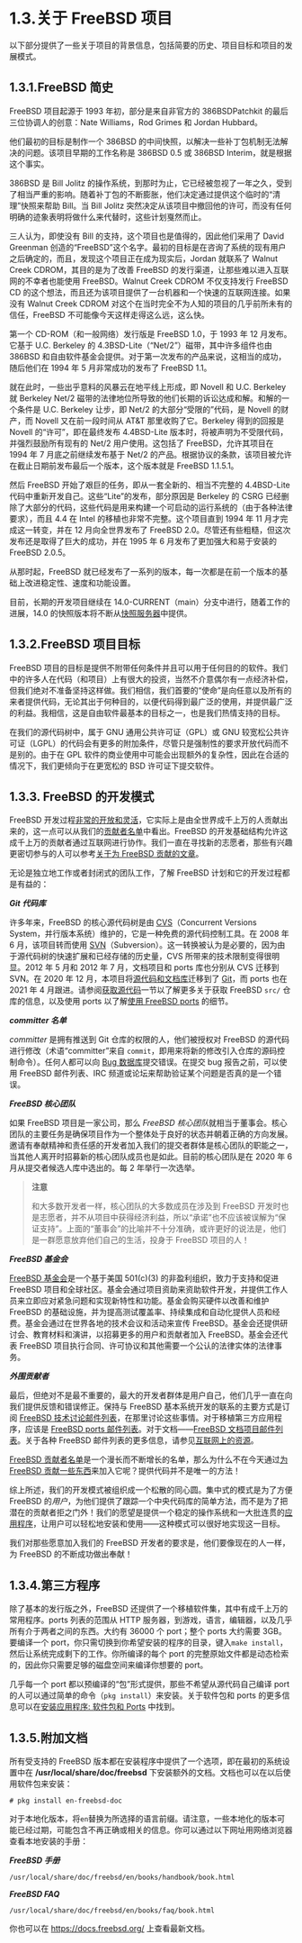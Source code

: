 # 1.3.关于 FreeBSD 项目

以下部分提供了一些关于项目的背景信息，包括简要的历史、项目目标和项目的发展模式。

## 1.3.1.FreeBSD 简史

FreeBSD 项目起源于 1993 年初，部分是来自非官方的 386BSDPatchkit 的最后三位协调人的创意：Nate Williams，Rod Grimes 和 Jordan Hubbard。

他们最初的目标是制作一个 386BSD 的中间快照，以解决一些补丁包机制无法解决的问题。该项目早期的工作名称是 386BSD 0.5 或 386BSD Interim，就是根据这个事实。

386BSD 是 Bill Jolitz 的操作系统，到那时为止，它已经被忽视了一年之久，受到了相当严重的影响。随着补丁包的不断膨胀，他们决定通过提供这个临时的“清理”快照来帮助 Bill。当 Bill Jolitz 突然决定从该项目中撤回他的许可，而没有任何明确的迹象表明将做什么来代替时，这些计划戛然而止。

三人认为，即使没有 Bill 的支持，这个项目也是值得的，因此他们采用了 David Greenman 创造的“FreeBSD”这个名字。最初的目标是在咨询了系统的现有用户之后确定的，而且，发现这个项目正在成为现实后，Jordan 就联系了 Walnut Creek CDROM，其目的是为了改善 FreeBSD 的发行渠道，让那些难以进入互联网的不幸者也能使用 FreeBSD。Walnut Creek CDROM 不仅支持发行 FreeBSD CD 的这个想法，而且还为该项目提供了一台机器和一个快速的互联网连接。如果没有 Walnut Creek CDROM 对这个在当时完全不为人知的项目的几乎前所未有的信任，FreeBSD 不可能像今天这样走得这么远，这么快。

第一个 CD-ROM（和一般网络）发行版是 FreeBSD 1.0，于 1993 年 12 月发布。它基于 U.C. Berkeley 的 4.3BSD-Lite（“Net/2”）磁带，其中许多组件也由 386BSD 和自由软件基金会提供。对于第一次发布的产品来说，这相当的成功，随后他们在 1994 年 5 月非常成功的发布了 FreeBSD 1.1。

就在此时，一些出乎意料的风暴云在地平线上形成，即 Novell 和 U.C. Berkeley 就 Berkeley Net/2 磁带的法律地位所导致的他们长期的诉讼达成和解。和解的一个条件是 U.C. Berkeley 让步，即 Net/2 的大部分“受限的”代码，是 Novell 的财产，而 Novell 又在前一段时间从 AT&T 那里收购了它。Berkeley 得到的回报是 Novell 的“许可”，即在最终发布 4.4BSD-Lite 版本时，将被声明为不受限代码，并强烈鼓励所有现有的 Net/2 用户使用。这包括了 FreeBSD，允许其项目在 1994 年 7 月底之前继续发布基于 Net/2 的产品。根据协议的条款，该项目被允许在截止日期前发布最后一个版本，这个版本就是 FreeBSD 1.1.5.1。

然后 FreeBSD 开始了艰巨的任务，即从一套全新的、相当不完整的 4.4BSD-Lite 代码中重新开发自己。这些“Lite”的发布，部分原因是 Berkeley 的 CSRG 已经删除了大部分的代码，这些代码是用来构建一个可启动的运行系统的（由于各种法律要求），而且 4.4 在 Intel 的移植也非常不完整。这个项目直到 1994 年 11 月才完成这一转变，并在 12 月向全世界发布了 FreeBSD 2.0。尽管还有些粗糙，但这次发布还是取得了巨大的成功，并在 1995 年 6 月发布了更加强大和易于安装的 FreeBSD 2.0.5。

从那时起，FreeBSD 就已经发布了一系列的版本，每一次都是在前一个版本的基础上改进稳定性、速度和功能设置。

目前，长期的开发项目继续在 14.0-CURRENT（main）分支中进行，随着工作的进展，14.0 的快照版本将不断从[快照服务器](https://download.freebsd.org/snapshots/)中提供。

## 1.3.2.FreeBSD 项目目标

FreeBSD 项目的目标是提供不附带任何条件并且可以用于任何目的的软件。我们中的许多人在代码（和项目）上有很大的投资，当然不介意偶尔有一点经济补偿，但我们绝对不准备坚持这样做。我们相信，我们首要的“使命”是向任意以及所有的来者提供代码，无论其出于何种目的，以便代码得到最广泛的使用，并提供最广泛的利益。我相信，这是自由软件最基本的目标之一，也是我们热情支持的目标。

在我们的源代码树中，属于 GNU 通用公共许可证（GPL）或 GNU 较宽松公共许可证（LGPL）的代码会有更多的附加条件，尽管只是强制性的要求开放代码而不是别的。由于在 GPL 软件的商业使用中可能会出现额外的复杂性，因此在合适的情况下，我们更倾向于在更宽松的 BSD 许可证下提交软件。

## 1.3.3. FreeBSD 的开发模式

FreeBSD 开发过程[非常的开放和灵活](https://docs.freebsd.org/en/books/dev-model/)，它实际上是由全世界成千上万的人贡献出来的，这一点可以从我们的[贡献者名单](https://docs.freebsd.org/en/articles/contributors/)中看出。FreeBSD 的开发基础结构允许这成千上万的贡献者通过互联网进行协作。我们一直在寻找新的志愿者，那些有兴趣更密切参与的人可以参考[关于为 FreeBSD 贡献的文章](https://docs.freebsd.org/en/articles/contributing/)。

无论是独立地工作或者封闭式的团队工作，了解 FreeBSD 计划和它的开发过程都是有益的：

***Git 代码库***

许多年来，FreeBSD 的核心源代码树是由 [CVS](http://www.nongnu.org/cvs/)（Concurrent Versions System，并行版本系统）维护的，它是一种免费的源代码控制工具。在 2008 年 6 月，该项目转而使用 [SVN](https://subversion.apache.org/)（Subversion）。这一转换被认为是必要的，因为由于源代码树的快速扩展和已经存储的历史量，CVS 所带来的技术限制变得很明显。2012 年 5 月和 2012 年 7 月，文档项目和 ports 库也分别从 CVS 迁移到 SVN。在 2020 年 12 月，本项目将[源代码和文档库](https://www.freebsd.org/status/report-2020-10-2020-12.html#Git-Migration-Working-Group)迁移到了 [Git](https://git-scm.com/)，而 ports 也在 2021 年 4 月跟进。请参阅[获取源代码](https://docs.freebsd.org/en/books/handbook/cutting-edge/index.html#synching)一节以了解更多关于获取 FreeBSD `src/` 仓库的信息，以及使用 ports 以了解[使用 FreeBSD ports](https://docs.freebsd.org/en/books/handbook/ports/index.html#ports-using) 的细节。

***committer 名单***

*committer* 是拥有推送到 Git 仓库的权限的人，他们被授权对 FreeBSD 的源代码进行修改（术语“committer”来自 `commit`，即用来将新的修改引入仓库的源码控制命令）。任何人都可以向 [Bug 数据库](https://bugs.freebsd.org/submit/)提交错误。在提交 bug 报告之前，可以使用 FreeBSD 邮件列表、IRC 频道或论坛来帮助验证某个问题是否真的是一个错误。

***FreeBSD 核心团队***

如果 FreeBSD 项目是一家公司，那么 *FreeBSD 核心团队*就相当于董事会。核心团队的主要任务是确保项目作为一个整体处于良好的状态并朝着正确的方向发展。邀请有奉献精神和责任感的开发者加入我们的提交者群体是核心团队的职能之一，当其他人离开时招募新的核心团队成员也是如此。目前的核心团队是在 2020 年 6 月从提交者候选人库中选出的。每 2 年举行一次选举。

>**注意**
>
>和大多数开发者一样，核心团队的大多数成员在涉及到 FreeBSD 开发时也是志愿者，并不从项目中获得经济利益，所以“承诺”也不应该被误解为“保证支持”。上面的“董事会”的比喻并不十分准确，或许更好的说法是，他们是一群愿意放弃他们自己的生活，投身于 FreeBSD 项目的人！

***FreeBSD 基金会***

[FreeBSD 基金会](https://freebsdfoundation.org/)是一个基于美国 501(c)(3) 的非盈利组织，致力于支持和促进 FreeBSD 项目和全球社区。基金会通过项目资助来资助软件开发，并提供工作人员来立即应对紧急问题和实现新特性和功能。基金会购买硬件以改善和维护 FreeBSD 的基础设施，并为提高测试覆盖率、持续集成和自动化提供人员和经费。基金会通过在世界各地的技术会议和活动来宣传 FreeBSD。基金会还提供研讨会、教育材料和演讲，以招募更多的用户和贡献者加入 FreeBSD。基金会还代表 FreeBSD 项目执行合同、许可协议和其他需要一个公认的法律实体的法律事务。

***外围贡献者***

最后，但绝对不是最不重要的，最大的开发者群体是用户自己，他们几乎一直在向我们提供反馈和错误修正。保持与 FreeBSD 基本系统开发的联系的主要方式是订阅 [FreeBSD 技术讨论邮件列表](https://lists.freebsd.org/subscription/freebsd-hackers)，在那里讨论这些事情。对于移植第三方应用程序，应该是 [FreeBSD ports 邮件列表](https://lists.freebsd.org/subscription/freebsd-ports)。对于文档——[FreeBSD 文档项目邮件列表](https://lists.freebsd.org/subscription/freebsd-doc)。关于各种 FreeBSD 邮件列表的更多信息，请参见[互联网上的资源](https://docs.freebsd.org/en/books/handbook/eresources/index.html#eresources)。

[FreeBSD 贡献者名单](https://docs.freebsd.org/en/articles/contributors/)是一个漫长而不断增长的名单，那么为什么不在今天通过[为 FreeBSD 贡献一些东西](https://docs.freebsd.org/en/articles/contributing/)来加入它呢？提供代码并不是唯一的方法！

综上所述，我们的开发模式被组织成一个松散的同心圆。集中式的模式是为了方便 FreeBSD 的*用户*，为他们提供了跟踪一个中央代码库的简单方法，而不是为了把潜在的贡献者拒之门外！我们的愿望是提供一个稳定的操作系统和一大批连贯的[应用程序](https://docs.freebsd.org/en/books/handbook/ports/index.html#ports)，让用户可以轻松地安装和使用——这种模式可以很好地实现这一目标。

我们对那些愿意加入我们的 FreeBSD 开发者的要求是，他们要像现在的人一样，为 FreeBSD 的不断成功做出奉献！

## 1.3.4.第三方程序

除了基本的发行版之外，FreeBSD 还提供了一个移植软件集，其中有成千上万的常用程序。ports 列表的范围从 HTTP 服务器，到游戏，语言，编辑器，以及几乎所有介于两者之间的东西。大约有 36000 个 port；整个 ports 大约需要 3GB。要编译一个 port，你只需切换到你希望安装的程序的目录，键入`make install`，然后让系统完成剩下的工作。你所编译的每个 port 的完整原始文件都是动态检索的，因此你只需要足够的磁盘空间来编译你想要的 port。

几乎每一个 port 都以预编译的“包”形式提供，那些不希望从源代码自己编译 port 的人可以通过简单的命令（`pkg install`）来安装。关于软件包和 ports 的更多信息可以在[安装应用程序: 软件包和 Ports](https://docs.freebsd.org/en/books/handbook/ports/index.html#ports) 中找到。

## 1.3.5.附加文档

所有受支持的 FreeBSD 版本都在安装程序中提供了一个选项，即在最初的系统设置中在 **/usr/local/share/doc/freebsd** 下安装额外的文档。文档也可以在以后使用软件包来安装：

```
# pkg install en-freebsd-doc
```

对于本地化版本，将`en`替换为所选择的语言前缀。请注意，一些本地化的版本可能已经过期，可能包含不再正确或相关的信息。你可以通过以下网址用网络浏览器查看本地安装的手册：

***FreeBSD 手册***

```
/usr/local/share/doc/freebsd/en/books/handbook/book.html
```

***FreeBSD FAQ***

```
/usr/local/share/doc/freebsd/en/books/faq/book.html
```

你也可以在 <https://docs.freebsd.org/> 上查看最新文档。
